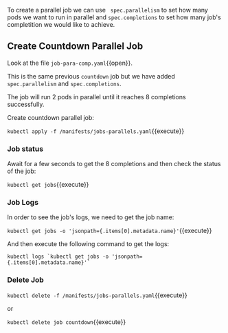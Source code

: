 To create a parallel job we can use ` spec.parallelism` to set how many pods we want to run in parallel and `spec.completions` to set how many job's completition we would like to achieve. 

## Create Countdown Parallel Job

Look at the file `job-para-comp.yaml`{{open}}.

This is the same previous `countdown` job but we have added `spec.parallelism` and `spec.completions`. 

The job will run 2 pods in parallel until it reaches 8 completions successfully.

Create countdown parallel job:

`kubectl apply -f /manifests/jobs-parallels.yaml`{{execute}}

### Job status

Await for a few seconds to get the 8 completions and then check the status of the job:

`kubectl get jobs`{{execute}}

### Job Logs

In order to see the job's logs, we need to get the job name:

`kubectl get jobs -o 'jsonpath={.items[0].metadata.name}'`{{execute}}

And then execute the following command to get the logs:

```
kubectl logs `kubectl get jobs -o 'jsonpath={.items[0].metadata.name}'`
```

### Delete Job

`kubectl delete -f /manifests/jobs-parallels.yaml`{{execute}}

or 

`kubectl delete job countdown`{{execute}}
